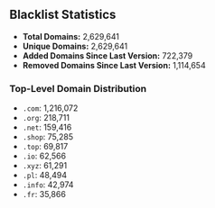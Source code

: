 ## Blacklist Statistics

- **Total Domains:** 2,629,641
- **Unique Domains:** 2,629,641
- **Added Domains Since Last Version:** 722,379
- **Removed Domains Since Last Version:** 1,114,654

### Top-Level Domain Distribution

-  `.com`: 1,216,072
-  `.org`: 218,711
-  `.net`: 159,416
-  `.shop`: 75,285
-  `.top`: 69,817
-  `.io`: 62,566
-  `.xyz`: 61,291
-  `.pl`: 48,494
-  `.info`: 42,974
-  `.fr`: 35,866
